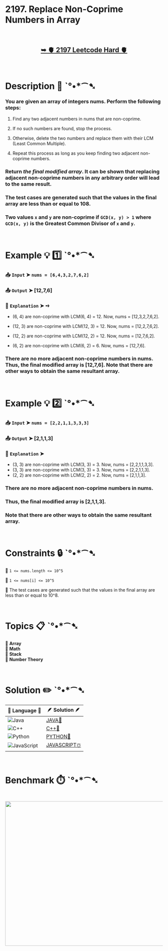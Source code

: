 # 2197. Replace Non-Coprime Numbers in Array

</br>

<h2 align="center"> 

<a href="https://leetcode.com/problems/replace-non-coprime-numbers-in-array/description/?envType=daily-question&envId=2025-09-16"><strong>➥ 🫀 2197 Leetcode Hard 🫀 </strong></a>
</h2>

</br>

# Description 📜 ˋ°•*⁀➷

### You are given an array of integers nums. Perform the following steps:

1. Find any two adjacent numbers in nums that are non-coprime.

2. If no such numbers are found, stop the process.

3. Otherwise, delete the two numbers and replace them with their LCM (Least Common Multiple).

4. Repeat this process as long as you keep finding two adjacent non-coprime numbers.

### Return *the final modified array*. It can be shown that replacing adjacent non-coprime numbers in any arbitrary order will lead to the same result.

### The test cases are generated such that the values in the final array are less than or equal to 108.

### Two values `x` and `y` are non-coprime if `GCD(x, y) > 1` where `GCD(x, y)` is the Greatest Common Divisor of `x` and `y`.

</br>

# Example 💡 1️⃣ ˋ°•*⁀➷

  ### 📥 `Input`  ➤ `nums = [6,4,3,2,7,6,2]`

  ### 📤 `Output`  ➤ [12,7,6]

  ### 🔦 `Explanation`  ➤ ➺

  - (6, 4) are non-coprime with LCM(6, 4) = 12. Now, nums = [12,3,2,7,6,2].

  - (12, 3) are non-coprime with LCM(12, 3) = 12. Now, nums = [12,2,7,6,2].

  - (12, 2) are non-coprime with LCM(12, 2) = 12. Now, nums = [12,7,6,2].

  - (6, 2) are non-coprime with LCM(6, 2) = 6. Now, nums = [12,7,6].

  ### There are no more adjacent non-coprime numbers in nums. Thus, the final modified array is [12,7,6]. Note that there are other ways to obtain the same resultant array.

</br>

# Example 💡 2️⃣ ˋ°•*⁀➷

  ### 📥 `Input` ➤ `nums = [2,2,1,1,3,3,3]`

  ### 📤 `Output`  ➤ [2,1,1,3]

  ### 🔦 `Explanation` ➤

- (3, 3) are non-coprime with LCM(3, 3) = 3. Now, nums = [2,2,1,1,3,3].
- (3, 3) are non-coprime with LCM(3, 3) = 3. Now, nums = [2,2,1,1,3].
- (2, 2) are non-coprime with LCM(2, 2) = 2. Now, nums = [2,1,1,3].

### There are no more adjacent non-coprime numbers in nums.
### Thus, the final modified array is [2,1,1,3].
### Note that there are other ways to obtain the same resultant array.

</br>

# Constraints 🔒 ˋ°•*⁀➷

🔹 `1 <= nums.length <= 10^5` </br>

🔹 `1 <= nums[i] <= 10^5` </br>

🔹 The test cases are generated such that the values in the final array are less than or equal to 10^8. </br>

</br>

# Topics 📋 ˋ°•*⁀➷

🔸 **Array** </br>
🔸 **Math** </br>
🔸 **Stack** </br>
🔸 **Number Theory** </br>

</br>

# Solution ✏️ ˋ°•*⁀➷

| 📒 Language 📒  | 🪶 Solution 🪶 |
| ------------- | ------------- |
|  ![Java](https://img.shields.io/badge/java-%23ED8B00.svg?style=for-the-badge&logo=openjdk&logoColor=white)  | [JAVA🍁](https://github.com/Prakhar-002/LEETCODE/blob/main/%F0%9F%8D%84%20Daily%20Challenge%202025%20%F0%9F%8D%B3/%F0%9F%94%AC%20Examine%20Thoroughly%20%F0%9F%A7%AC/09%20Sep%20%F0%9F%8E%83/16%20-%2009%20-%202025%20---%202197.%20Replace%20Non-Coprime%20Numbers%20in%20Array%20%E2%98%83%EF%B8%8F%20%F0%9F%8D%81%20%F0%9F%8D%B0%20%F0%9F%8E%B2/%F0%9F%8D%81JAVA%20-%202197.%20Replace%20Non-Coprime%20Numbers%20in%20Array.java) |
|  ![C++](https://img.shields.io/badge/c++-%2300599C.svg?style=for-the-badge&logo=c%2B%2B&logoColor=white)  | [C++🎲](https://github.com/Prakhar-002/LEETCODE/blob/main/%F0%9F%8D%84%20Daily%20Challenge%202025%20%F0%9F%8D%B3/%F0%9F%94%AC%20Examine%20Thoroughly%20%F0%9F%A7%AC/09%20Sep%20%F0%9F%8E%83/16%20-%2009%20-%202025%20---%202197.%20Replace%20Non-Coprime%20Numbers%20in%20Array%20%E2%98%83%EF%B8%8F%20%F0%9F%8D%81%20%F0%9F%8D%B0%20%F0%9F%8E%B2/%F0%9F%8E%B2CPP%20-%202197.%20Replace%20Non-Coprime%20Numbers%20in%20Array.cpp)  |
|  ![Python](https://img.shields.io/badge/python-3670A0?style=for-the-badge&logo=python&logoColor=ffdd54)    | [PYTHON🍰](https://github.com/Prakhar-002/LEETCODE/blob/main/%F0%9F%8D%84%20Daily%20Challenge%202025%20%F0%9F%8D%B3/%F0%9F%94%AC%20Examine%20Thoroughly%20%F0%9F%A7%AC/09%20Sep%20%F0%9F%8E%83/16%20-%2009%20-%202025%20---%202197.%20Replace%20Non-Coprime%20Numbers%20in%20Array%20%E2%98%83%EF%B8%8F%20%F0%9F%8D%81%20%F0%9F%8D%B0%20%F0%9F%8E%B2/%F0%9F%8D%B0PYTHON%20-%202197.%20Replace%20Non-Coprime%20Numbers%20in%20Array.py) |
| ![JavaScript](https://img.shields.io/badge/javascript-%23323330.svg?style=for-the-badge&logo=javascript&logoColor=%23F7DF1E)   | [JAVASCRIPT☃️](https://github.com/Prakhar-002/LEETCODE/blob/main/%F0%9F%8D%84%20Daily%20Challenge%202025%20%F0%9F%8D%B3/%F0%9F%94%AC%20Examine%20Thoroughly%20%F0%9F%A7%AC/09%20Sep%20%F0%9F%8E%83/16%20-%2009%20-%202025%20---%202197.%20Replace%20Non-Coprime%20Numbers%20in%20Array%20%E2%98%83%EF%B8%8F%20%F0%9F%8D%81%20%F0%9F%8D%B0%20%F0%9F%8E%B2/%E2%98%83%EF%B8%8FJAVASCRIPT%20-%202197.%20Replace%20Non-Coprime%20Numbers%20in%20Array.js) |

</br>

# Benchmark ⏱️ ˋ°•*⁀➷

<h1  align="center" >

<img src ="https://github.com/user-attachments/assets/d8951557-718f-4c4d-a24d-0d2848dc7c8d" width = "700px" height="462px" />

</h1>

